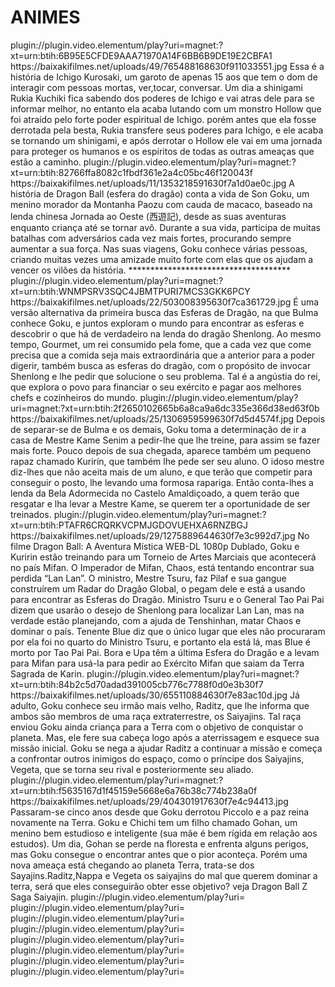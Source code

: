 # ANIMES

<item>
<title>[COLOR silver][B] BLEACH [/COLOR][/B][COLOR BLUE]  FULL HD  [B][/COLOR][/B]</title>
<link>plugin://plugin.video.elementum/play?uri=magnet:?xt=urn:btih:6B95E5CFDE9AAA71970A14F6BB6B9DE19E2CBFA1</link>
<thumbnail>https://baixakifilmes.net/uploads/49/765488168630f911033551.jpg</thumbnail>
<fanart></fanart>
<info>Essa é a história de Ichigo Kurosaki, um garoto de apenas 15 aos que tem o dom de interagir com pessoas mortas, ver,tocar, conversar. Um dia a shinigami Rukia Kuchiki fica sabendo dos poderes de Ichigo e vai atras dele para se informar melhor, no entanto ela acaba lutando com um monstro Hollow que foi atraído pelo forte poder espiritual de Ichigo. porém antes que ela fosse derrotada pela besta, Rukia transfere seus poderes para Ichigo, e ele acaba se tornando um shinigami, e após derrotar o Hollow ele vai em uma jornada para proteger os humanos e os espíritos de todas as outras ameaças que estão a caminho.</info>
</item> 

<item>
<title>[COLOR silver][B] DRAGON BALL [/COLOR][/B][COLOR BLUE]  FULL HD  [B][/COLOR][/B]</title>
<link>plugin://plugin.video.elementum/play?uri=magnet:?xt=urn:btih:82766ffa8082c1fbdf361e2a4c05bc46f120043f</link>
<thumbnail>https://baixakifilmes.net/uploads/11/1353218591630f7a1d0ae0c.jpg</thumbnail>
<fanart></fanart>
<info>A história de Dragon Ball (esfera do dragão) conta a vida de Son Goku, um menino morador da Montanha Paozu com cauda de macaco, baseado na lenda chinesa Jornada ao Oeste (西遊記), desde as suas aventuras enquanto criança até se tornar avô. Durante a sua vida, participa de muitas batalhas com adversários cada vez mais fortes, procurando sempre aumentar a sua força. Nas suas viagens, Goku conhece várias pessoas, criando muitas vezes uma amizade muito forte com elas que os ajudam a vencer os vilões da história.</info>
</item> 
*************************************



<item>
<title>[COLOR silver][B] Dragon Ball - A Lenda de Shenlong [/COLOR][/B][COLOR BLUE]  FULL HD  [B][/COLOR][/B]</title>
<link>plugin://plugin.video.elementum/play?uri=magnet:?xt=urn:btih:WNMPSRV3SQC4JBMTPURI7MCS3GKK6PCY</link>
<thumbnail>https://baixakifilmes.net/uploads/22/503008395630f7ca361729.jpg</thumbnail>
<fanart></fanart>
<info>É uma versão alternativa da primeira busca das Esferas de Dragão, na que Bulma conhece Goku, e juntos exploram o mundo para encontrar as esferas e descobrir o que há de verdadeiro na lenda do dragão Shenlong. Ao mesmo tempo, Gourmet, um rei consumido pela fome, que a cada vez que come precisa que a comida seja mais extraordinária que a anterior para a poder digerir, também busca as esferas do dragão, com o propósito de invocar Shenlong e lhe pedir que solucione o seu problema. Tal é a angústia do rei, que explora o povo para financiar o seu exército e pagar aos melhores chefs e cozinheiros do mundo.</info>
</item> 




<item>
<title>[COLOR silver][B] Dragon Ball - A Bela Adormecida no Castelo do Diabo [/COLOR][/B][COLOR BLUE]  FULL HD  [B][/COLOR][/B]</title>
<link>plugin://plugin.video.elementum/play?uri=magnet:?xt=urn:btih:2f2650102665b6a8ca9a6dc335e366d38ed63f0b</link>
<thumbnail>https://baixakifilmes.net/uploads/25/1306959599630f7d5d4574f.jpg</thumbnail>
<fanart></fanart>
<info>Depois de separar-se de Bulma e os demais, Goku toma a determinação de ir a casa de Mestre Kame Senim a pedir-lhe que lhe treine, para assim se fazer mais forte. Pouco depois de sua chegada, aparece também um pequeno rapaz chamado Kurirín, que também lhe pede ser seu aluno. O idoso mestre diz-lhes que não aceita mais de um aluno, e que terão que competir para conseguir o posto, lhe levando uma formosa rapariga. Então conta-lhes a lenda da Bela Adormecida no Castelo Amaldiçoado, a quem terão que resgatar e lha levar a Mestre Kame, se querem ter a oportunidade de ser treinados.</info>
</item> 




<item>
<title>[COLOR silver][B] Dragon Ball - A Aventura Mística [/COLOR][/B][COLOR BLUE]  FULL HD  [B][/COLOR][/B]</title>
<link>plugin://plugin.video.elementum/play?uri=magnet:?xt=urn:btih:PTAFR6CRQRKVCPMJGDOVUEHXA6RNZBGJ</link>
<thumbnail>https://baixakifilmes.net/uploads/29/1275889644630f7e3c992d7.jpg</thumbnail>
<fanart></fanart>
<info>No filme Dragon Ball: A Aventura Mística WEB-DL 1080p Dublado, Goku e Kuririn estão treinando para um Torneio de Artes Marciais que acontecerá no país Mifan. O Imperador de Mifan, Chaos, está tentando encontrar sua perdida “Lan Lan”. O ministro, Mestre Tsuru, faz Pilaf e sua gangue construírem um Radar do Dragão Global, o pegam dele e está a usando para encontrar as Esferas do Dragão. Ministro Tsuru e o General Tao Pai Pai dizem que usarão o desejo de Shenlong para localizar Lan Lan, mas na verdade estão planejando, com a ajuda de Tenshinhan, matar Chaos e dominar o país. Tenente Blue diz que o único lugar que eles não procuraram por ela foi no quarto do Ministro Tsuru, e portanto ela está lá, mas Blue é morto por Tao Pai Pai. Bora e Upa têm a última Esfera do Dragão e a levam para Mifan para usá-la para pedir ao Exército Mifan que saiam da Terra Sagrada de Karin.</info>
</item> 



<item>
<title>[COLOR silver][B] Dragon Ball Z [/COLOR][/B][COLOR BLUE]  FULL HD  [B][/COLOR][/B]</title>
<link>plugin://plugin.video.elementum/play?uri=magnet:?xt=urn:btih:84b2c5d70adad391005cb776c7788f0d0e3b30f7</link>
<thumbnail>https://baixakifilmes.net/uploads/30/655110884630f7e83ac10d.jpg</thumbnail>
<fanart></fanart>
<info>Já adulto, Goku conhece seu irmão mais velho, Raditz, que lhe informa que ambos são membros de uma raça extraterrestre, os Saiyajins. Tal raça enviou Goku ainda criança para a Terra com o objetivo de conquistar o planeta. Mas, ele fere sua cabeça logo após a aterrissagem e esquece sua missão inicial. Goku se nega a ajudar Raditz a continuar a missão e começa a confrontar outros inimigos do espaço, como o príncipe dos Saiyajins, Vegeta, que se torna seu rival e posteriormente seu aliado.</info>
</item> 




<item>
<title>[COLOR silver][B] Dragon Ball Z - Saga dos Sayajins [/COLOR][/B][COLOR BLUE]  FULL HD  [B][/COLOR][/B]</title>
<link>plugin://plugin.video.elementum/play?uri=magnet:?xt=urn:btih:f5635167d1f45159e5668e6a76b38c774b238a0f</link>
<thumbnail>https://baixakifilmes.net/uploads/29/404301917630f7e4c94413.jpg</thumbnail>
<fanart></fanart>
<info>Passaram-se cinco anos desde que Goku derrotou Piccolo e a paz reina novamente na Terra. Goku e Chichi tem um filho chamado Gohan, um menino bem estudioso e inteligente (sua mãe é bem rígida em relação aos estudos). Um dia, Gohan se perde na floresta e enfrenta alguns perigos, mas Goku consegue o encontrar antes que o pior aconteça. Porém uma nova ameaça está chegando ao planeta Terra, trata-se dos Sayajins.Raditz,Nappa e Vegeta os saiyajins do mal que querem dominar a terra, será que eles conseguirão obter esse objetivo? veja Dragon Ball Z Saga Saiyajin.</info>
</item> 



<item>
<title>[COLOR silver][B]  [/COLOR][/B][COLOR BLUE]  FULL HD  [B][/COLOR][/B]</title>
<link>plugin://plugin.video.elementum/play?uri=</link>
<thumbnail></thumbnail>
<fanart></fanart>
<info></info>
</item> 



<item>
<title>[COLOR silver][B]  [/COLOR][/B][COLOR BLUE]  FULL HD  [B][/COLOR][/B]</title>
<link>plugin://plugin.video.elementum/play?uri=</link>
<thumbnail></thumbnail>
<fanart></fanart>
<info></info>
</item> 



<item>
<title>[COLOR silver][B]  [/COLOR][/B][COLOR BLUE]  FULL HD  [B][/COLOR][/B]</title>
<link>plugin://plugin.video.elementum/play?uri=</link>
<thumbnail></thumbnail>
<fanart></fanart>
<info></info>
</item> 



<item>
<title>[COLOR silver][B]  [/COLOR][/B][COLOR BLUE]  FULL HD  [B][/COLOR][/B]</title>
<link>plugin://plugin.video.elementum/play?uri=</link>
<thumbnail></thumbnail>
<fanart></fanart>
<info></info>
</item> 



<item>
<title>[COLOR silver][B]  [/COLOR][/B][COLOR BLUE]  FULL HD  [B][/COLOR][/B]</title>
<link>plugin://plugin.video.elementum/play?uri=</link>
<thumbnail></thumbnail>
<fanart></fanart>
<info></info>
</item> 



<item>
<title>[COLOR silver][B]  [/COLOR][/B][COLOR BLUE]  FULL HD  [B][/COLOR][/B]</title>
<link>plugin://plugin.video.elementum/play?uri=</link>
<thumbnail></thumbnail>
<fanart></fanart>
<info></info>
</item> 



<item>
<title>[COLOR silver][B]  [/COLOR][/B][COLOR BLUE]  FULL HD  [B][/COLOR][/B]</title>
<link>plugin://plugin.video.elementum/play?uri=</link>
<thumbnail></thumbnail>
<fanart></fanart>
<info></info>
</item> 



<item>
<title>[COLOR silver][B]  [/COLOR][/B][COLOR BLUE]  FULL HD  [B][/COLOR][/B]</title>
<link>plugin://plugin.video.elementum/play?uri=</link>
<thumbnail></thumbnail>
<fanart></fanart>
<info></info>
</item> 
